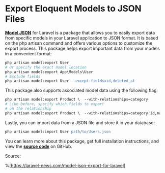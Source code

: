 # Export Eloquent Models to JSON Files

[**Model JSON**](https://github.com/vildanbina/laravel-model-json) for Laravel is a package that allows you to easily export data from specific models in your Laravel application to JSON format. It is based on the php artisan command and offers various options to customize the export process. This package helps export important data from your models in a convenient format:

```apache
php artisan model:export User 
# Or specify the exact model location
php artisan model:export App\Models\User 
# Exclude fields
php artisan model:export User --except-fields=id,deleted_at
```

This package also supports associated model data using the following flag:

```apache
php artisan model:export Product \  --with-relationships=category 
# Like before, specify which fields to export
# on the relationship
php artisan model:export Product \  --with-relationships=category:id,name
```

Lastly, you can import data from a JSON file and store it in your database:

```apache
php artisan model:import User path/to/Users.json
```

You can learn more about this package, get full installation instructions, and view the [**source code**](https://github.com/vildanbina/laravel-model-json) on GitHub.

Source:

%[https://laravel-news.com/model-json-export-for-laravel]